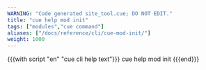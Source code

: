 ```yaml
---
WARNING: "Code generated site_tool.cue; DO NOT EDIT."
title: "cue help mod init"
tags: ["modules","cue command"]
aliases: ["/docs/reference/cli/cue-mod-init/"]
weight: 1000
---
```


{{{with script "en" "cue cli help text"}}}
cue help mod init
{{{end}}}
